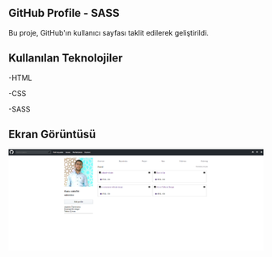 ## GitHub Profile - SASS

Bu proje, GitHub'ın kullanıcı sayfası taklit edilerek geliştirildi.

## Kullanılan Teknolojiler

-HTML

-CSS

-SASS

## Ekran Görüntüsü

![ekrangörüntüsü](./github-profile.png)
